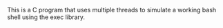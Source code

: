 This is a C program that uses multiple threads to simulate a working bash shell using the exec library.  
